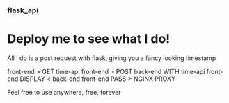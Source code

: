 ### flask_api

# Deploy me to see what I do!
All I do is a post request with flask, giving you a fancy looking timestamp

front-end > GET time-api
front-end > POST back-end WITH time-api
front-end DISPLAY < back-end
front-end PASS > NGINX PROXY


Feel free to use anywhere, free, forever